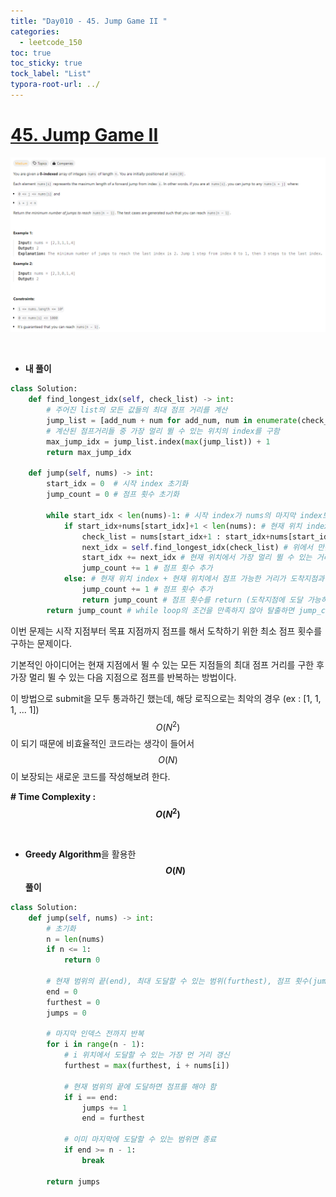 ```yaml
---
title: "Day010 - 45. Jump Game II "
categories:
  - leetcode_150
toc: true
toc_sticky: true
tock_label: "List"
typora-root-url: ../
---
```



# [45. Jump Game II](https://leetcode.com/problems/jump-game-ii/)

![image-20240927011422162](/../assets/images/2024-09-27-Leetcode150_Day010/image-20240927011422162.png)

<br>

- **내 풀이**

```python
class Solution:
    def find_longest_idx(self, check_list) -> int:
		# 주어진 list의 모든 값들의 최대 점프 거리를 계산
        jump_list = [add_num + num for add_num, num in enumerate(check_list, start=1)]
        # 계산된 점프거리들 중 가장 멀리 뛸 수 있는 위치의 index를 구함
        max_jump_idx = jump_list.index(max(jump_list)) + 1
        return max_jump_idx

    def jump(self, nums) -> int:
        start_idx = 0  # 시작 index 초기화
        jump_count = 0 # 점프 횟수 초기화

        while start_idx < len(nums)-1: # 시작 index가 nums의 마지막 index보다 작을 때 반복
            if start_idx+nums[start_idx]+1 < len(nums): # 현재 위치 index + 현재 위치에서 점프 가능한 거리가 도착지점에 도달하지 못했을 경우
                check_list = nums[start_idx+1 : start_idx+nums[start_idx]+1] # 현재 위치에서 점프 가능한 부분을 확인
                next_idx = self.find_longest_idx(check_list) # 위에서 만든 저프 가능한 부분들을 확인해 가장 멀리 뛸 수 있는 index를 확인
                start_idx += next_idx # 현재 위치에서 가장 멀리 뛸 수 있는 거리만큼 추가 (현재위치를 갱신)
                jump_count += 1 # 점프 횟수 추가
            else: # 현재 위치 index + 현재 위치에서 점프 가능한 거리가 도착지점과 같거나 넘어간 경우
                jump_count += 1 # 점프 횟수 추가
                return jump_count # 점프 횟수를 return (도착지점에 도달 가능하기 때문)
        return jump_count # while loop의 조건을 만족하지 않아 탈출하면 jump_count를 return
```

이번 문제는 시작 지점부터 목표 지점까지 점프를 해서 도착하기 위한 최소 점프 횟수를 구하는 문제이다.

기본적인 아이디어는 현재 지점에서 뛸 수 있는 모든 지점들의 최대 점프 거리를 구한 후 가장 멀리 뛸 수 있는 다음 지점으로 점프를 반복하는 방법이다.

이 방법으로 submit을 모두 통과하긴 했는데, 해당 로직으로는 최악의 경우 (ex : [1, 1, 1, ... 1]) $$O(N^2)$$이 되기 때문에 비효율적인 코드라는 생각이 들어서 $$O(N)$$이 보장되는 새로운 코드를 작성해보려 한다.



**\# Time Complexity  : $$O(N^2)$$** 

<br>

- **Greedy Algorithm**을 활용한 **$$O(N)$$ 풀이**

```python
class Solution:
    def jump(self, nums) -> int:
        # 초기화
        n = len(nums)
        if n <= 1:
            return 0

        # 현재 범위의 끝(end), 최대 도달할 수 있는 범위(furthest), 점프 횟수(jumps)
        end = 0
        furthest = 0
        jumps = 0

        # 마지막 인덱스 전까지 반복
        for i in range(n - 1):
            # i 위치에서 도달할 수 있는 가장 먼 거리 갱신
            furthest = max(furthest, i + nums[i])

            # 현재 범위의 끝에 도달하면 점프를 해야 함
            if i == end:
                jumps += 1
                end = furthest

            # 이미 마지막에 도달할 수 있는 범위면 종료
            if end >= n - 1:
                break

        return jumps

```



<br>


